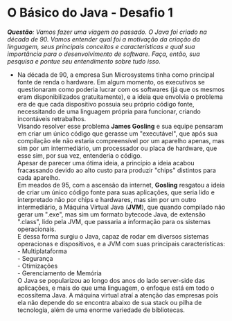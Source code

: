 # O Básico do Java - Desafio 1
***Questão**: Vamos fazer uma viagem ao passado. O Java foi criado na década de 90. Vamos entender qual foi a motivação da criação da linguagem, seus principais conceitos e características e qual sua importância para o desenvolvimento de software. Faça, então, sua pesquisa e pontue seu entendimento sobre tudo isso.*

* Na década de 90, a empresa Sun Microsystems tinha como principal fonte de renda o hardware. Em algum momento, os executivos se questionaram como poderia lucrar com os softwares (já que os mesmos eram disponibilizados gratuitamente), e a ideia que envolvia o problema era de que cada dispositivo possuia seu próprio código fonte, necessitando de uma linguagem própria para funcionar, criando incontáveis retrabalhos.</br>
Visando resolver esse problema **James Gosling** e sua equipe pensaram em criar um único código que gerasse um "executável", que após sua compilação ele não estaria compreensível por um aparelho apenas, mas sim por um intermediário, um processador ou placa de hardware, que esse sim, por sua vez, entenderia o código.</br>
Apesar de parecer uma ótima ideia, a princípio a ideia acabou fracassando devido ao alto custo para produzir "chips" distintos para cada aparelho.</br>
Em meados de 95, com a ascensão da internet, **Gosling** resgatou a ideia de criar um único código fonte para suas aplicações, que seria lido e interpretado não por chips e hardwares, mas sim por um outro intermediário, a Máquina Virtual Java (**JVM**), que quando compilado não gerar um ".exe", mas sim um formato bytecode Java, de extensão ".class", lido pela JVM, que passaria a informação para os sistemas operacionais.</br>
E dessa forma surgiu o Java, capaz de rodar em diversos sistemas operacionas e dispositivos, e a JVM com suas principais características:
</br> - Multiplataforma
</br> - Segurança
</br> - Otimizações
</br> - Gerenciamento de Memória</br>
O Java se popularizou ao longo dos anos do lado server-side das aplicações, e mais do que uma linguagem, o enfoque está em todo o ecossitema Java. A máquina virtual atraí a atenção das empresas pois ela não depende do se encontra abaixo de sua stack ou pilha de tecnologia, além de uma enorme variedade de bibliotecas.
